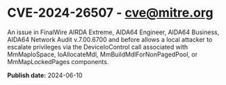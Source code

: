 # CVE-2024-26507 - cve@mitre.org

An issue in FinalWire AIRDA Extreme, AIDA64 Engineer, AIDA64 Business, AIDA64 Network Audit v.7.00.6700 and before allows a local attacker to escalate privileges via the DeviceIoControl call associated with MmMapIoSpace, IoAllocateMdl, MmBuildMdlForNonPagedPool, or MmMapLockedPages components.

**Publish date:** 2024-06-10
